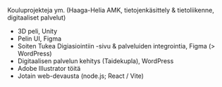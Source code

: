 Kouluprojekteja ym. (Haaga-Helia AMK, tietojenkäsittely & tietoliikenne, digitaaliset palvelut)

- 3D peli, Unity
- Pelin UI, Figma
- Soiten Tukea Digiasiointiin -sivu & palveluiden integrointia, Figma (> WordPress)
- Digitaalisen palvelun kehitys (Taidekupla), WordPress
- Adobe Illustrator töitä
- Jotain web-devausta (node.js; React / Vite)
